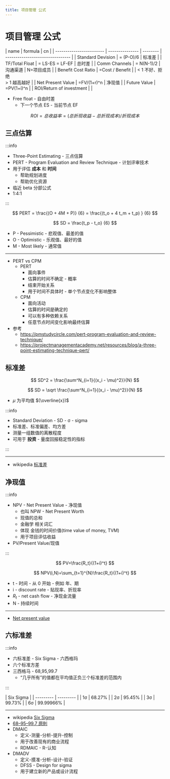 ```yaml
---
title: 项目管理 公式
---
```


# 项目管理 公式

| name                     | formula         | cn       |
| ------------------------ | --------------- | -------- | -------------------------------- |
| Standard Devision        | = (P-O)/6       | 标准差   |
| TF/Total Float           | = LS-ES = LF-EF | 总时差   |
| Comm Channels            | = N(N-1)/2      | 沟通渠道 | N=项目成员                       |
| Benefit Cost Ratio       | =Cost / Benefit |          | < 1 不好、拒绝<br/> > 1 越高越好 |
| Net Present Value        | =FV/(1+r)^n     | 净现值   |
| Future Value             | =PV(1+i)^n      |
| ROI/Return of investment |                 |

- Free float - 自由时差
  - 下一个节点 ES - 当前节点 EF

$$
ROI = 总收益率 = (总折现收益 - 总折现成本)/折现成本
$$

## 三点估算

:::info

- Three-Point Estimating - 三点估算
- PERT - Program Evaluation and Review Technique - 计划评审技术
- 用于评估 **成本** 和 **时间**
  - 帮助规划进度
  - 帮助优化资源
- 临近 beta 分部公式
- 1:4:1

:::

$$
PERT = \frac{(O + 4M + P)} {6} = \frac{(t_o + 4 t_m + t_p) } {6}
$$

$$
SD = \frac{t_p - t_o} {6}
$$

- P - Pessimistic - 悲观值、最差的值
- O - Optimistic - 乐观值、最好的值
- M - Most likely - 通常值

---

- PERT vs CPM
  - PERT
    - 面向事件
    - 估算的时间不确定 - 概率
    - 结束开始关系
    - 用于时间不具体时 - 单个节点变化不影响整体
  - CPM
    - 面向活动
    - 估算的时间是确定的
    - 可以有多种依赖关系
    - 任意节点时间变化影响最终估算
- 参考
  - https://pmstudycircle.com/pert-program-evaluation-and-review-technique/
  - https://projectmanagementacademy.net/resources/blog/a-three-point-estimating-technique-pert/

## 标准差

$$
SD^2 = \frac{\sum^N_{i=1}{(x_i - \mu)^2}}{N}
$$

$$
SD = \sqrt \frac{\sum^N_{i=1}{(x_i - \mu)^2}}{N}
$$

- $\mu$ 为平均值 $(\overline{x})$

:::info

- Standard Deviation - SD - σ - sigma
- 标准差、标准偏差、均方差
- 测量一组数值的离散程度
- 可用于 **投资** - 量度回报稳定性的指标

:::

---

- wikipedia [标准差](https://zh.wikipedia.org/wiki/标准差)

## 净现值

:::info

- NPV - Net Present Value - 净现值
  - 也叫 NPW - Net Present Worth
  - 现值的总和
  - 金融学 相关词汇
  - 体现 金钱的时间价值(time value of money, TVM)
  - 用于项目评估收益
- PV/Present Value/现值

:::

$$
PV=\frac{R_t}{(1+i)^t}
$$

$$
NPV(i,N)=\sum_{t=1}^{N}\frac{R_t}{(1+i)^t}
$$

- t - 时间 - 从 0 开始 - 例如 年、期
- i - discount rate - 贴现率、折现率
- $R_t$ - net cash flow - 净现金流量
- N - 持续时间

---

- [Net present value](https://en.wikipedia.org/wiki/Net_present_value)

<!-- [].reduce((s,a,i)=>s+a/Math.pow(1+r,i),0) -->

## 六标准差

:::info

- 六标准差 - Six Sigma - 六西格玛
- 六个标准方差
- 三西格马 - 68,95,99.7
  - “几乎所有”的值都在平均值正负三个标准差的范围内

:::

| Six Sigma |
| --------- | --------- |
| 1σ        | 68.27%    |
| 2σ        | 95.45%    |
| 3σ        | 99.73%    |
| 6σ        | 99.99966% |

---

- wikipedia [Six Sigma](https://en.wikipedia.org/wiki/Six_Sigma)
- [68–95–99.7 原則](https://zh.wikipedia.org/wiki/68–95–99.7原則)
- DMAIC
  - 定义-测量-分析-提升-控制
  - 用于改善现有的商业流程
  - RDMAIC - R-认知
- DMADV
  - 定义-摸准-分析-设计-验证
  - DFSS - Design for sigma
  - 用于建立新的产品或设计流程
